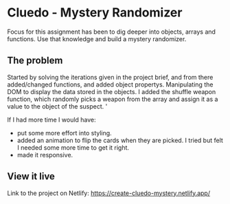 # Cluedo - Mystery Randomizer

Focus for this assignment has been to dig deeper into objects, arrays and functions. Use that knowledge and build a mystery randomizer.

## The problem

Started by solving the iterations given in the project brief,
and from there added/changed functions, and added object propertys. Manipulating the DOM to display the data stored in the objects.
I added the shuffle weapon function, which randomly picks a weapon from the array and assign it as a value to the object of the suspect. '

If I had more time I would have:
- put some more effort into styling.
- added an animation to flip the cards when they are picked. I tried but felt I needed some more time to get it right.
- made it responsive.

## View it live

Link to the project on Netlify: 
https://create-cluedo-mystery.netlify.app/
